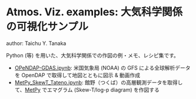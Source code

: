 # Atmos. Viz. examples: 大気科学関係の可視化サンプル

author: Taichu Y. Tanaka

Python (等) を用いた、大気科学関係での作図の例・メモ、レシピ集です。

* [OPeNDAP-GDAS.ipynb](OPeNDAP-GDAS.ipynb): 米国気象局 (NOAA) の GFS による全球解析データを OpenDAP で取得して地図とともに図示 & 動画作成
* [MetPy_SkewT_Tateno.ipynb](MetPy_SkewT_Tateno.ipynb): 館野（つくば）の高層観測データを取得して、[MetPy](https://unidata.github.io/MetPy) でエマグラム (Skew-T/log-p diagram) を作図する

